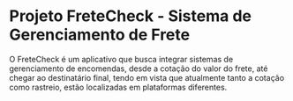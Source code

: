 # Projeto FreteCheck - Sistema de Gerenciamento de Frete


O FreteCheck é um aplicativo que busca integrar sistemas de gerenciamento de encomendas, desde a cotação do valor do frete, até chegar ao destinatário final, tendo em vista que atualmente tanto a cotação como rastreio, estão localizadas em plataformas diferentes.
